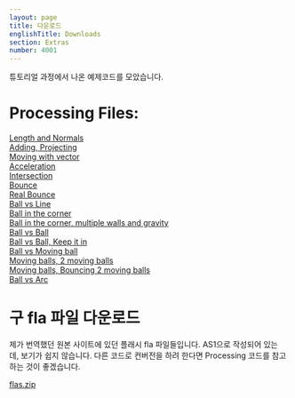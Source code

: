 ```yaml
---
layout: page
title: 다운로드
englishTitle: Downloads
section: Extras
number: 4001
---
```


튜토리얼 과정에서 나온 예제코드를 모았습니다.

# Processing Files:

[Length and Normals](../data/length_normals.pde)<br>
[Adding, Projecting](../data/adding_projecting.pde)<br>
[Moving with vector](../data/moving_with_vector.pde)<br>
[Acceleration](../data/acceleration.pde)<br>
[Intersection](../data/intersection.pde)<br>
[Bounce](../data/bounce.pde)<br>
[Real Bounce](../data/real_bounce.pde)<br>
[Ball vs Line](../data/ball_vs_line.pde)<br>
[Ball in the corner](../data/ball_in_the_corner.pde)<br>
[Ball in the corner, multiple walls and gravity](../data/ball_in_the_box.pde)<br>
[Ball vs Ball](../data/ball_vs_ball.pde)<br>
[Ball vs Ball, Keep it in](../data/ball_vs_ball_keep_it_in.pde)<br>
[Ball vs Moving ball](../data/ball_vs_moving_ball.pde)<br>
[Moving balls, 2 moving balls](../data/two_moving_balls.pde)<br>
[Moving balls, Bouncing 2 moving balls](../data/bouncing_2_moving_balls.pde)<br>
[Ball vs Arc](../data/ball_vs_arc.pde)


# 구 fla 파일 다운로드

제가 번역했던 원본 사이트에 있던 플래시 fla 파일들입니다. AS1으로 작성되어 있는 데, 보기가 쉽지 않습니다. 다른 코드로 컨버전을 하려 한다면 Processing 코드를 참고하는 것이 좋겠습니다.

[flas.zip](../data_old/flas.zip)

